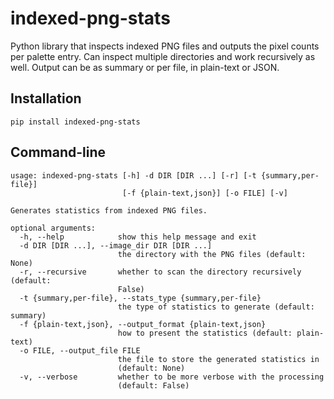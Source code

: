 # indexed-png-stats
Python library that inspects indexed PNG files and outputs the pixel counts
per palette entry.
Can inspect multiple directories and work recursively as well.
Output can be as summary or per file, in plain-text or JSON.  

## Installation

```
pip install indexed-png-stats
```

## Command-line

```
usage: indexed-png-stats [-h] -d DIR [DIR ...] [-r] [-t {summary,per-file}]
                         [-f {plain-text,json}] [-o FILE] [-v]

Generates statistics from indexed PNG files.

optional arguments:
  -h, --help            show this help message and exit
  -d DIR [DIR ...], --image_dir DIR [DIR ...]
                        the directory with the PNG files (default: None)
  -r, --recursive       whether to scan the directory recursively (default:
                        False)
  -t {summary,per-file}, --stats_type {summary,per-file}
                        the type of statistics to generate (default: summary)
  -f {plain-text,json}, --output_format {plain-text,json}
                        how to present the statistics (default: plain-text)
  -o FILE, --output_file FILE
                        the file to store the generated statistics in
                        (default: None)
  -v, --verbose         whether to be more verbose with the processing
                        (default: False)
```
